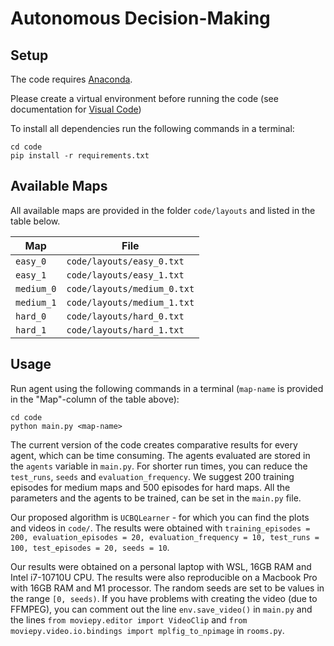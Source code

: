 # Autonomous Decision-Making

## Setup

The code requires [Anaconda](https://www.anaconda.com/download).

Please create a virtual environment before running the code (see documentation for [Visual Code](https://code.visualstudio.com/docs/python/environments))

To install all dependencies run the following commands in a terminal:

```
cd code
pip install -r requirements.txt
```

## Available Maps

All available maps are provided in the folder `code/layouts` and listed in the table below.

| Map        | File                        |
| ---------- | --------------------------- |
| `easy_0`   | `code/layouts/easy_0.txt`   |
| `easy_1`   | `code/layouts/easy_1.txt`   |
| `medium_0` | `code/layouts/medium_0.txt` |
| `medium_1` | `code/layouts/medium_1.txt` |
| `hard_0`   | `code/layouts/hard_0.txt`   |
| `hard_1`   | `code/layouts/hard_1.txt`   |

## Usage

Run agent using the following commands in a terminal (`map-name` is provided in the "Map"-column of the table above):

```
cd code
python main.py <map-name>
```

The current version of the code creates comparative results for every agent, which can be time consuming. The agents evaluated are stored in the `agents` variable in `main.py`. For shorter run times, you can reduce the `test_runs`, `seeds` and `evaluation_frequency`. We suggest 200 training episodes for medium maps and 500 episodes for hard maps. All the parameters and the agents to be trained, can be set in the `main.py` file. 

Our proposed algorithm is `UCBQLearner` - for which you can find the plots and videos in `code/`. The results were obtained with `training_episodes = 200, evaluation_episodes = 20, evaluation_frequency = 10, test_runs = 100, test_episodes = 20, seeds = 10`.

Our results were obtained on a personal laptop with WSL, 16GB RAM and Intel i7-10710U CPU. The results were also reproducible on a Macbook Pro with 16GB RAM and M1 processor. The random seeds are set to be values in the range `[0, seeds)`. If you have problems with creating the video (due to FFMPEG), you can comment out the line `env.save_video()` in `main.py` and the lines `from moviepy.editor import VideoClip` and `from moviepy.video.io.bindings import mplfig_to_npimage` in `rooms.py`.